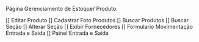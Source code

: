 Página Gerenciamento de Estoque/ Produto.

[] Editar Produto
[] Cadastrar Foto Produtos
[] Buscar Produtos
[] Buscar Seção
[] Alterar Seção
[] Exibir Fornecedores
[] Formulario Movimentação Entrada e Saida
[] Painel Entrada e Saida